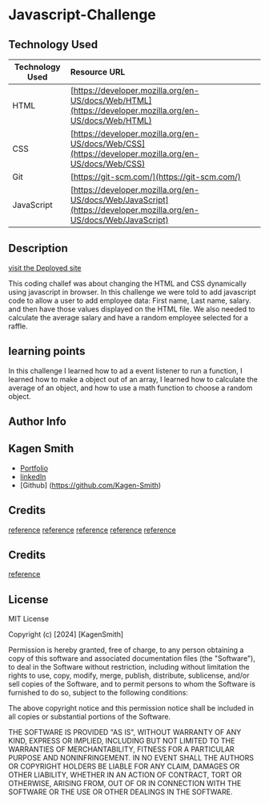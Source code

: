 # Javascript-Challenge

## Technology Used

| Technology Used           | Resource URL         |
| ----------------------- |:-----------------------|
| HTML      | [https://developer.mozilla.org/en-US/docs/Web/HTML](https://developer.mozilla.org/en-US/docs/Web/HTML) |
|CSS       | [https://developer.mozilla.org/en-US/docs/Web/CSS](https://developer.mozilla.org/en-US/docs/Web/CSS)  |
|Git  | [https://git-scm.com/](https://git-scm.com/)  |
|JavaScript | [https://developer.mozilla.org/en-US/docs/Web/JavaScript](https://developer.mozilla.org/en-US/docs/Web/JavaScript)   |

## Description
[visit the Deployed site]()

This coding challef was about changing the HTML and CSS dynamically using javascript in browser. In this challenge we were told to add javascript code to allow a user to add employee data: First name, Last name, salary. and then have those values displayed on the HTML file. We also needed to calculate the average salary and have a random employee selected for a raffle.

## learning points

In this challenge I learned how to ad a event listener to run a function, I learned how to make a object out of an array, I learned how to calculate the average of an object, and how to use a math function to choose a random object.

## Author Info
 ## Kagen Smith

 * [Portfolio](https://kagen-smith.github.io/advanced-CSS-Portfolio-repo/)
 * [linkedIn](https://www.linkedin.com/in/kagen-smith-4b22261a0/)
 * [Github] (https://github.com/Kagen-Smith)



## Credits

[reference](https://www.w3schools.com/jsref/jsref_push.asp)
[reference](https://developer.mozilla.org/en-US/docs/Web/JavaScript/Reference/Global_Objects/isNaN)
[reference](https://developer.mozilla.org/en-US/docs/Web/JavaScript/Reference/Statements/while)
[reference](https://developer.mozilla.org/en-US/docs/Web/JavaScript/Reference/Global_Objects/Math/random)
[reference](https://developer.mozilla.org/en-US/docs/Web/JavaScript/Reference/Statements/while)



## Credits

[reference](https://www.w3schools.com)


## License

MIT License

Copyright (c) [2024] [KagenSmith]

Permission is hereby granted, free of charge, to any person obtaining a copy
of this software and associated documentation files (the "Software"), to deal
in the Software without restriction, including without limitation the rights
to use, copy, modify, merge, publish, distribute, sublicense, and/or sell
copies of the Software, and to permit persons to whom the Software is
furnished to do so, subject to the following conditions:

The above copyright notice and this permission notice shall be included in all
copies or substantial portions of the Software.

THE SOFTWARE IS PROVIDED "AS IS", WITHOUT WARRANTY OF ANY KIND, EXPRESS OR
IMPLIED, INCLUDING BUT NOT LIMITED TO THE WARRANTIES OF MERCHANTABILITY,
FITNESS FOR A PARTICULAR PURPOSE AND NONINFRINGEMENT. IN NO EVENT SHALL THE
AUTHORS OR COPYRIGHT HOLDERS BE LIABLE FOR ANY CLAIM, DAMAGES OR OTHER
LIABILITY, WHETHER IN AN ACTION OF CONTRACT, TORT OR OTHERWISE, ARISING FROM,
OUT OF OR IN CONNECTION WITH THE SOFTWARE OR THE USE OR OTHER DEALINGS IN THE
SOFTWARE.